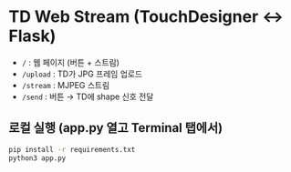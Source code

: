 # TD Web Stream (TouchDesigner ↔ Flask)

- `/` : 웹 페이지 (버튼 + 스트림)
- `/upload` : TD가 JPG 프레임 업로드
- `/stream` : MJPEG 스트림
- `/send` : 버튼 → TD에 shape 신호 전달

## 로컬 실행 (app.py 열고 Terminal 탭에서)
```bash
pip install -r requirements.txt
python3 app.py
